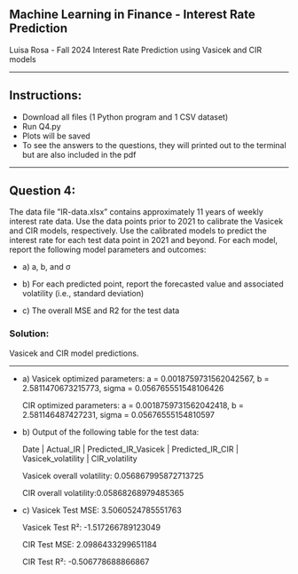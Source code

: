 ## Machine Learning in Finance - Interest Rate Prediction
Luisa Rosa - Fall 2024
Interest Rate Prediction using Vasicek and CIR models

---
## Instructions:
+ Download all files (1 Python program and 1 CSV dataset)
+ Run Q4.py
+ Plots will be saved
+ To see the answers to the questions, they will printed out to the terminal but are also included in the pdf

---
## Question 4: 
The data file ”IR-data.xlsx” contains approximately 11 years of weekly interest rate data. Use the data points prior to 2021 to calibrate the Vasicek and CIR models, respectively.
Use the calibrated models to predict the interest rate for each test data point in 2021 and beyond. For each model, report the following model parameters and outcomes:

*   a) a, b, and σ

*   b) For each predicted point, report the forecasted value and associated volatility (i.e., standard deviation)

*   c) The overall MSE and R2 for the test data

### Solution:
Vasicek and CIR model predictions.

---

*  a) Vasicek optimized parameters: a = 0.0018759731562042567, b = 2.5811470673215773, sigma = 0.056765551548106426
  
      CIR optimized parameters: a = 0.0018759731562042418, b = 2.581146487427231, sigma = 0.05676555154810597


*  b) Output of the following table for the test data:
  
      Date | Actual_IR | Predicted_IR_Vasicek | Predicted_IR_CIR | Vasicek_volatility | CIR_volatility

      Vasicek overall volatility: 0.056867995872713725

      CIR overall volatility:0.05868268979485365


*  c) Vasicek Test MSE: 3.5060524785551763
  
      Vasicek Test R²: -1.517266789123049

      CIR Test MSE: 2.0986433299651184

      CIR Test R²: -0.506778688866867

